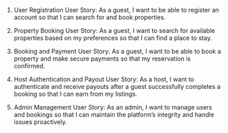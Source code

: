 1. User Registration
User Story:
As a guest, I want to be able to register an account so that I can search for and book properties.

2. Property Booking
User Story:
As a guest, I want to search for available properties based on my preferences so that I can find a place to stay.

3. Booking and Payment
User Story:
As a guest, I want to be able to book a property and make secure payments so that my reservation is confirmed.

4. Host Authentication and Payout
User Story:
As a host, I want to authenticate and receive payouts after a guest successfully completes a booking so that I can earn from my listings.

5. Admin Management
User Story:
As an admin, I want to manage users and bookings so that I can maintain the platform’s integrity and handle issues proactively.

